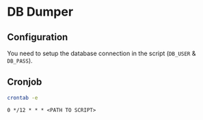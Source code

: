 # DB Dumper

## Configuration
You need to setup the database connection in the script (`DB_USER` & `DB_PASS`).

## Cronjob
```bash
crontab -e
```
`0 */12 * * * <PATH TO SCRIPT>`
